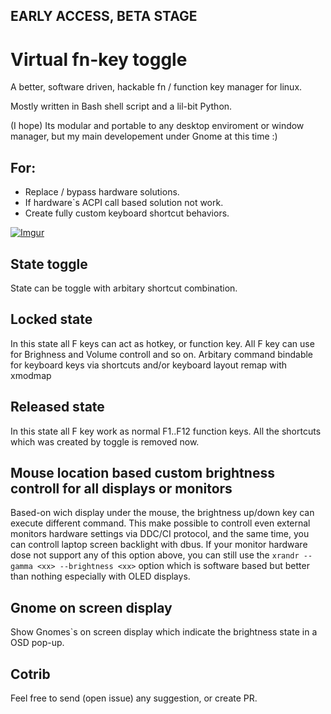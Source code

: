 ## EARLY ACCESS, BETA STAGE

# Virtual fn-key toggle
A better, software driven, hackable fn / function key manager for linux.

Mostly written in  Bash shell script and a lil-bit Python.

(I hope) Its modular and portable to any desktop enviroment or window manager, but my main developement under Gnome at this time :)
## For:
* Replace / bypass hardware solutions.
* If hardware`s ACPI call based solution not work.
* Create fully custom keyboard shortcut behaviors.

[![Imgur](https://i.imgur.com/4JldRgEh.jpg)](https://i.imgur.com/4JldRgE.gifv)

## State toggle
State can be toggle with arbitary shortcut combination.

## Locked state
In this state all F keys can act as hotkey, or function key.
All F key can use for Brighness and Volume controll and so on.
Arbitary command bindable for keyboard keys via shortcuts and/or keyboard layout remap with xmodmap

## Released state
In this state all F key work as normal F1..F12 function keys.
All the shortcuts which was created by toggle is removed now.

## Mouse location based custom brightness controll for all displays or monitors 
Based-on wich display under the mouse, the brightness up/down key can execute different command.
This make possible to controll even external monitors hardware settings via DDC/CI protocol, 
and the same time, you can  controll laptop screen backlight with dbus.
If your monitor hardware dose not support any of this option above, you can still use the `xrandr --gamma <xx> --brightness <xx>` option which is software based but better than nothing especially with OLED displays.

## Gnome on screen display 
Show Gnomes`s on screen display which indicate the brightness state in a OSD pop-up.

## Cotrib
Feel free to send (open issue) any suggestion, or create PR.
